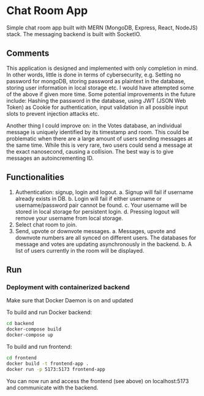 # Chat Room App

Simple chat room app built with MERN (MongoDB, Express, React, NodeJS) stack. The messaging backend is built with SocketIO.

## Comments

This application is designed and implemented with only completion in mind. In other words, little is done in terms of cybersecurity, e.g. Setting no password for mongoDB, storing password as plaintext in the database, storing user information in local storage etc. I would have attempted some of the above if given more time. Some potential improvements in the future include: Hashing the password in the database, using JWT (JSON Web Token) as Cookie for authentication, input validation in all possible input slots to prevent injection attacks etc.

Another thing I could improve on: in the Votes database, an individual message is uniquely identified by its timestamp and room. This could be problematic when there are a large amount of users sending messages at the same time. While this is very rare, two users could send a message at the exact nanosecond, causing a collision. The best way is to give messages an autoincrementing ID.

## Functionalities

1. Authentication: signup, login and logout.
    a. Signup will fail if username already exists in DB.
    b. Login will fail if either username or username/password pair cannot be found.
    c. Your username will be stored in local storage for persistent login.
    d. Pressing logout will remove your username from local storage.
2. Select chat room to join.
3. Send, upvote or downvote messages.
    a. Messages, upvote and downvote numbers are all synced on different users. The databases for message and votes are updating asynchronously in the backend.
    b. A list of users currently in the room will be displayed.

## Run

### Deployment with containerized backend

Make sure that Docker Daemon is on and updated

To build and run Docker backend:

```bash
cd backend
docker-compose build
docker-compose up
```

To build and run frontend:
```bash
cd frontend
docker build -t frontend-app .
docker run -p 5173:5173 frontend-app
```

You can now run and access the frontend (see above) on localhost:5173 and communicate with the backend.

